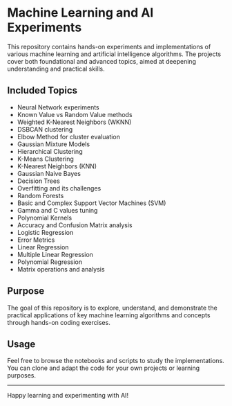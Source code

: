 # Machine Learning and AI Experiments

This repository contains hands-on experiments and implementations of various machine learning and artificial intelligence algorithms. The projects cover both foundational and advanced topics, aimed at deepening understanding and practical skills.

## Included Topics

- Neural Network experiments  
- Known Value vs Random Value methods  
- Weighted K-Nearest Neighbors (WKNN)  
- DSBCAN clustering  
- Elbow Method for cluster evaluation  
- Gaussian Mixture Models  
- Hierarchical Clustering  
- K-Means Clustering  
- K-Nearest Neighbors (KNN)  
- Gaussian Naive Bayes  
- Decision Trees  
- Overfitting and its challenges  
- Random Forests  
- Basic and Complex Support Vector Machines (SVM)  
- Gamma and C values tuning  
- Polynomial Kernels  
- Accuracy and Confusion Matrix analysis  
- Logistic Regression  
- Error Metrics  
- Linear Regression  
- Multiple Linear Regression  
- Polynomial Regression  
- Matrix operations and analysis

## Purpose

The goal of this repository is to explore, understand, and demonstrate the practical applications of key machine learning algorithms and concepts through hands-on coding exercises.

## Usage

Feel free to browse the notebooks and scripts to study the implementations. You can clone and adapt the code for your own projects or learning purposes.

---

Happy learning and experimenting with AI!
